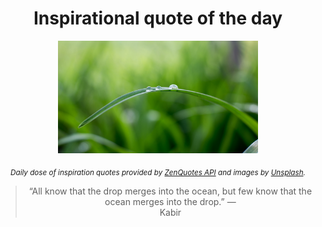 
<div align="center">

# Inspirational quote of the day

<img src="./data/photo.jpeg" alt="Beautiful nature photo" width="320" height="180">

<sub><i>Daily dose of inspiration quotes provided by [ZenQuotes API](https://zenquotes.io/) and images by [Unsplash](https://unsplash.com/).</i></sub>


<blockquote>&ldquo;All know that the drop merges into the ocean, but few know that the ocean merges into the drop.&rdquo; &mdash; <footer>Kabir</footer></blockquote>

</div>
